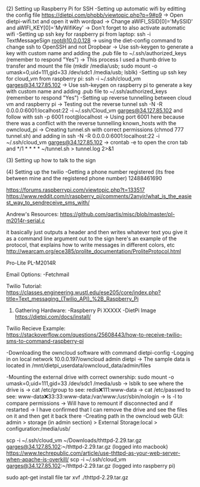 

(2) Setting up Raspberry Pi for SSH
-Setting up automatic wifi by editting the config file https://dietpi.com/phpbb/viewtopic.php?p=9#p9
  -> Open dietpi-wifi.txt and open it with wordpad
  -> Change aWIFI_SSID[0]='MySSID' and aWIFI_KEY[0]='MyWifiKey'
  -> Don't forget to also activate automatic wifi
-Setting up ssh key for raspberry pi from laptop: ssh -i TextMessageSign root@10.0.0.128
  -> using the diet-config command to change ssh to OpenSSH and not Dropbear
  -> Use ssh-keygen to generate a key with custom name and adding the .pub file to ~/.ssh/authorized_keys (remember to respond "Yes")
  -> This process I used a thumb drive to transfer and mount the file (mkdir /media/usb; sudo mount -o umask=0,uid=111,gid=33 /dev/sdc1 /media/usb; lsblk)
-Setting up ssh key for cloud_vm from raspberry pi: ssh -i ~/.ssh/cloud_vm garges@34.127.85.102
  -> Use ssh-keygen on raspberry pi to generate a key with custom name and adding .pub file to ~/.ssh/authorized_keys (remember to respond "Yes")
-Setting up reverse tunnelling between cloud vm and raspberry pi
  -> Testing out the reverse tunnel ssh -N -R 0.0.0.0:6001:localhost:22 -i ~/.ssh/Cloud_vm garges@34.127.85.102 and follow with ssh -p 6001 root@localhost
  -> Using port 6001 here because there was a conflict with the reverse tunnelling known_hosts with the owncloud_pi 
  -> Creating tunnel.sh with correct permissions (chmod 777 tunnel.sh) and adding in ssh -N -R 0.0.0.0:6001:localhost:22 -i ~/.ssh/cloud_vm garges@34.127.85.102
  -> crontab -e to open the cron tab and */1 * * * * ~/tunnel.sh > tunnel.log 2>&1

(3) Setting up how to talk to the sign 

(4) Setting up the twilio 
-Getting a phone number registered (its free between mine and the registered phone number) 12488461690







https://forums.raspberrypi.com/viewtopic.php?t=133517
https://www.reddit.com/r/raspberry_pi/comments/2anyjr/what_is_the_easiest_way_to_sendreceive_sms_with/

Andrew's Resources:
https://github.com/qartis/misc/blob/master/pl-m2014r-serial.c

it basically just outputs a header and then writes whatever text you give it as a command line argument out to the sign
here's an example of the protocol, that explains how to write messages in different colors, etc
http://wearcam.org/ece385/prolite_documentation/ProliteProtocol.html

Pro-Lite PL-M2014R



Email Options:
-Fetchmail 

Twilio Tutorial:
https://classes.engineering.wustl.edu/ese205/core/index.php?title=Text_messaging_(Twilio_API)_%2B_Raspberry_Pi





1) Gathering Hardware:
-Raspberry Pi XXXXX
-DietPi Image https://dietpi.com/docs/install/

Twilio Recieve Example: 
https://stackoverflow.com/questions/25608443/how-to-receive-twilio-sms-to-command-raspberry-pi






-Downloading the owncloud software with command dietpi-config
-Logging in on local network 10.0.0.197/owncloud admin dietpi
  -> The sample data is located in /mnt/dietpi_userdata/owncloud_data/admin/files

-Mounting the external drive with correct ownership: sudo mount -o umask=0,uid=111,gid=33 /dev/sdc1 /media/usb
  -> lsblk to see where the drive is
  -> cat /etc/group to see: redis:x:111:www-data
  -> cat /etc/passwd to see: www-data:x:33:33:www-data:/var/www:/usr/sbin/nologin 
  -> ls -l to compare permissions 
  -> Will have to remount if disconnected and if restarted
  -> I have confirmed that I can remove the drive and see the files on it and then get it back there 
-Creating path in the owncloud web GUI: admin > storage (in admin section) > External Storage:local > configuration:/media/usb/

scp -i ~/.ssh/cloud_vm ~/Downloads/thttpd-2.29.tar.gz garges@34.127.85.102:~/thttpd-2.29.tar.gz (logged into macbook)
https://www.techrepublic.com/article/use-thttpd-as-your-web-server-when-apache-is-overkill/
scp -i ~/.ssh/cloud_vm garges@34.127.85.102:~/thttpd-2.29.tar.gz (logged into raspberry pi)

sudo apt-get install file
tar xvf ./thttpd-2.29.tar.gz 

